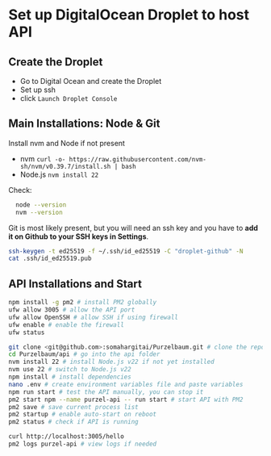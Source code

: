 # Set up DigitalOcean Droplet to host API

## Create the Droplet

- Go to Digital Ocean and create the Droplet
- Set up ssh
- click `Launch Droplet Console`

## Main Installations: Node & Git

Install nvm and Node if not present

- nvm `curl -o- https://raw.githubusercontent.com/nvm-sh/nvm/v0.39.7/install.sh | bash`
- Node.js `nvm install 22`

Check:

```bash
  node --version
  nvm --version
```

Git is most likely present, but you will need an ssh key and you have to __add it on Github to your SSH keys in Settings__.

```bash
ssh-keygen -t ed25519 -f ~/.ssh/id_ed25519 -C "droplet-github" -N
cat .ssh/id_ed25519.pub 
```

## API Installations and Start

```bash
npm install -g pm2 # install PM2 globally
ufw allow 3005 # allow the API port
ufw allow OpenSSH # allow SSH if using firewall
ufw enable # enable the firewall
ufw status 

git clone <git@github.com>:somahargitai/Purzelbaum.git # clone the repo
cd Purzelbaum/api # go into the api folder
nvm install 22 # install Node.js v22 if not yet installed
nvm use 22 # switch to Node.js v22
npm install # install dependencies
nano .env # create environment variables file and paste variables
npm run start # test the API manually, you can stop it
pm2 start npm --name purzel-api -- run start # start API with PM2
pm2 save # save current process list
pm2 startup # enable auto-start on reboot
pm2 status # check if API is running

curl http://localhost:3005/hello
pm2 logs purzel-api # view logs if needed
```
